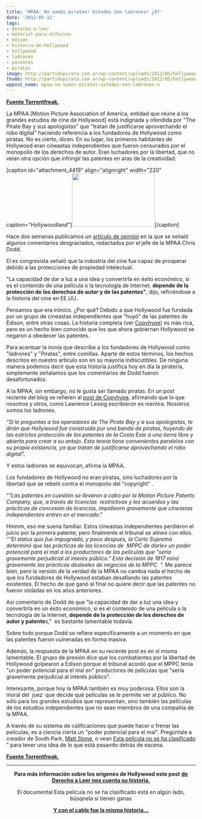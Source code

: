 ```yaml
---
title: 'MPAA: No somos piratas! Ustedes Son ladrones! ¿O?'
date: '2012-05-12'
tags:
- derecho-a-leer
- material-para-difusion
- edison
- historia-de-hollywood
- hollywood
- ladrones
- patentes
- piratas
image: http://partidopirata.com.ar/wp-content/uploads/2012/05/hollywood-pirates.jpg
thumb: http://partidopirata.com.ar/wp-content/uploads/2012/05/hollywood-pirates-150x142.jpg
wppost_name: mpaa-no-somos-piratas-ustedes-son-ladrones-o
---
```


<strong><a href="https://torrentfreak.com/mpaa-were-no-pirates-you-are-thieves-or120512/" target="_blank">Fuente Torrentfreak.</a></strong>

La MPAA [Motion Picture Association of America, entidad que reúne a los grandes estudios de cine de Hollywood] está indignada y ofendida por "The Pirate Bay y sus apologistas" que "tratan de justificarse aprovechando el robo digital" haciendo referencia a los fundadores de Hollywood como piratas. No es cierto, dicen. En su lugar, los primeros habitantes de Hollywood eran cineastas independientes que fueron censurados por el monopolio de los derechos de autor. Eran luchadores por la libertad, que no veían otra opción que infringir las patentes en aras de la creatividad.

[caption id="attachment_4419" align="alignright" width="220" caption="Hollywoodland"]<a href="http://partidopirata.com.ar/wp-content/uploads/2012/05/hollywood-pirates.jpg"><img class="size-full wp-image-4419" title="hollywood-pirates" src="http://partidopirata.com.ar/wp-content/uploads/2012/05/hollywood-pirates.jpg" alt="" width="220" height="142" /></a>[/caption]

Hace dos semanas publicamos un <a href="http://torrentfreak.com/mpaa-boss-forgets-hollywoods-pirate-history-120428/">artículo de opinión</a> en la que se señaló algunos comentarios desgraciados, redactados por el jefe de la MPAA Chris Dodd.

El ex congresista señaló que la industria del cine fue capaz de prosperar debido a las protecciones de propiedad intelectual.

"La capacidad de dar a luz a una idea y convertirla en éxito económico, si es el contenido de una película o la tecnología de Internet, <strong>depende de la protección de los derechos de autor y de las patentes"</strong>, dijo, refiriéndose a la historia del cine en EE.UU..

Pensamos que era irónico. ¿Por qué? Debido a que Hollywood fue fundada por un grupo de cineastas independientes que "huyó" de las patentes de Edison, entre otras cosas. La historia completa (ver <a href="http://www.copyhype.com/2012/05/was-hollywood-built-on-piracy/">Copyhype</a>) es más rica, pero es un hecho bien conocido que los que ahora gobiernan Hollywood se negaron a obedecer las patentes.

Para acentuar la ironía que describe a los fundadores de Hollywood como "ladrones" y "Piratas", entre comillas. Aparte de estos términos, los hechos descritos en nuestro artículo son en su mayoría indiscutibles. De ninguna manera podemos decir que esta historia justifica hoy en día la piratería, simplemente señalamos que los comentarios de Dodd fueron desafortunados.

A la MPAA, sin embargo, no le gusta ser llamado piratas. En un post reciente del blog se refieren al <a href="http://www.mpaa.org/blog">post de Copyhype</a>, afirmando que lo que nosotros y otros, como Lawrence Lessig escribieron es mentira. Nosotros somos los ladrones.

<em>“Si le preguntas a los operadores de The Pirate Bay y a sus apologistas, te dirán que Hollywood fue construida por una banda de piratas, huyendo de las estrictos protección de las patentes de la Costa Este a una tierra libre y abierta para crear a su antojo. Esta teoría tiene convenientes paralelos con su propia existencia, ya que tratan de justificarse aprovechando el robo digital".</em>

Y estos ladrones se equivocan, afirma la MPAA.

Los fundadores de Hollywood no eran piratas, sino luchadores por la libertad que se rebeló contra el monopolio del "copyright" .

“<em>"Las patentes en cuestión se llevaron a cabo por la Motion Picture Patents Company, que, a través de licencias  restrictivas y los acuerdos y las prácticas de concesión de licencias, impidieorn gravemente que cineastas independientes entren en el mercado."</em>

Hmmm, eso me suena familiar.
Estos cineastas independientes perdieron el juicio por la primera patente, pero finalmente el tribunal se alineó con ellos.
<em>“"El status quo fue impugnado, y poco después, la Corte Suprema determinó que las prácticas de las licencias de  MPPC de darle« un poder potencial para el mal a los productores de las películas que "sería gravemente perjudicial al interés público." Esta decisión de 1917 minó gravemente las prácticas desleales de negocios de la MPPC  ".</em>
Me parece bien, pero la versión de la verdad de la MPAA no cambia nada el hecho de que los fundadores de Hollywood estaban desafiando las patentes existentes. El hecho de que ganó al final no quiere decir que las patentes no fueron violadas en los años anteriores.

Así comentario de Dodd de que "la capacidad de dar a luz una idea y convertirla en un éxito económico, si es el contenido de una película o la tecnología de la Internet, <strong>depende de la protección de los derechos de autor y patente</strong>s,"  es bastante lamentable todavía.

Sobre todo porque Dodd se refiere específicamente a un momento en que las patentes fueron vulneradas en forma masiva.

Además, la respuesta de la MPAA en su reciente post es en sí misma lamentable. El grupo de presión dice que los combatientes por la libertad de Hollywood golpearon a Edison porque el tribunal acordó que el MPPC tenía "un poder potencial para el mal en" productores de películas que "sería gravemente perjudicial al interés público".

Interesante, porque hoy la MPAA también es muy poderosa. Ellos son la moral del  juez  que decide qué películas se le permite ver al público. No sólo para los grandes estudios que representan, sino también las películas de los estudios independientes que no sean miembros de una compañía de la MPAA.

A través de su sistema de calificaciones que puede hacer o frenar las películas, es a ciencia cierta un "poder potencial para el mal". Pregúntale a creador de South Park, <a href="http://www.youtube.com/watch?v=nDzblNKjsO0"> Matt Stone </a> o vean <a href="http://www.youtube.com/watch?v=UTL3XMDwY0c">Esta película no se ha clasificado </a>" para tener una idea de lo que está pasando detrás de escena.

<strong><a href="https://torrentfreak.com/mpaa-were-no-pirates-you-are-thieves-or120512/" target="_blank">Fuente Torrentfreak.</a></strong>

<hr />
<p style="text-align: center;"><strong>Para más información sobre los orígenes de Hollywood este post</strong>
<strong> <a href="http://www.derechoaleer.org/2012/01/hacer-fortuna-robando-la-propied.html" target="_blank">de Derecho a Leer nos cuenta su historia.</a></strong></p>
<p style="text-align: center;">El documental Esta película no se ha clasificado está en algún lado, búsqnela si tienen ganas</p>
<p style="text-align: center;"><strong><a href="http://derechoaleer.org/2012/03/hbo-y-los-piratas-del-cable.html" target="_blank">Y con el cable fue la misma historia...</a></strong></p>
